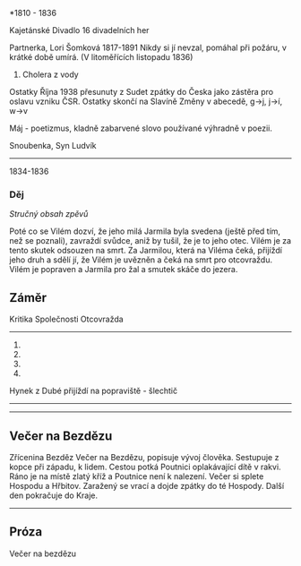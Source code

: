 *1810 - 1836


 Kajetánské Divadlo
16 divadelních her  

Partnerka, Lori Šomková 1817-1891
Nikdy si jí nevzal, pomáhal při požáru, v krátké době umírá. (V litoměřících listopadu 1836)
1. Cholera z vody


Ostatky Října 1938 přesunuty z Sudet zpátky do Česka jako zástěra pro oslavu vzniku ČSR. Ostatky skončí na Slavíně
Změny v abecedě, g->j, j->í, w->v 

Máj - poetizmus, kladně zabarvené slovo používané výhradně v poezii.

Snoubenka, Syn Ludvík

---

1834-1836



### Děj
_Stručný obsah zpěvů_

Poté co se Vilém dozví, že jeho milá Jarmila byla svedena (ještě před tím, než se poznali), zavraždí svůdce, aniž by tušil, že je to jeho otec. Vilém je za tento skutek odsouzen na smrt. Za Jarmilou, která na Viléma čeká, přijíždí jeho druh a sdělí jí, že Vilém je uvězněn a čeká na smrt pro otcovraždu. Vilém je popraven a Jarmila pro žal a smutek skáče do jezera.

## Záměr 
Kritika Společnosti
Otcovražda

---



1.
2.
3.
4.
Hynek z Dubé přijíždí na popraviště - šlechtič

 ---



---

## Večer na Bezdězu
Zřícenina Bezděz
Večer na Bezdězu, popisuje vývoj člověka. Sestupuje z kopce při západu, k lidem. Cestou potká Poutnici oplakávající dítě v rakvi. Ráno je na místě zlatý kříž a Poutnice není k nalezení. Večer si splete Hospodu a Hřbitov. Zaražený se vrací a dojde zpátky do té Hospody. Další den pokračuje do Kraje.

---

## Próza
Večer na bezdězu
